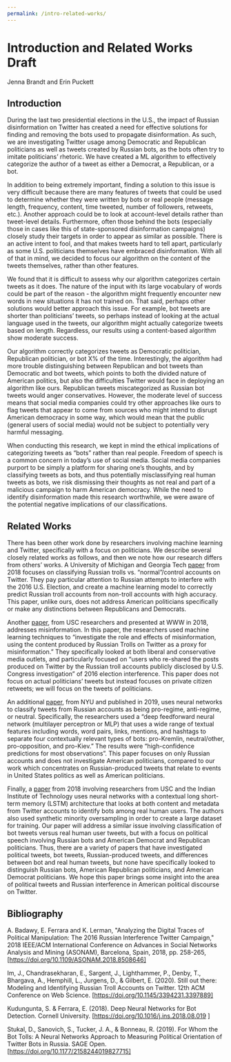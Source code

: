 ```yaml
---
permalink: /intro-related-works/
---
```


# Introduction and Related Works Draft
Jenna Brandt and Erin Puckett

## Introduction
During the last two presidential elections in the U.S., the impact of Russian disinformation on Twitter has created a need for effective solutions for finding and removing the bots used to propagate disinformation. As such, we are investigating Twitter usage among Democratic and Republican politicians as well as tweets created by Russian bots, as the bots often try to imitate politicians’ rhetoric. We have created a ML algorithm to effectively categorize the author of a tweet as either a Democrat, a Republican, or a bot. 

In addition to being extremely important, finding a solution to this issue is very difficult because there are many features of tweets that could be used to determine whether they were written by bots or real people (message length, frequency, content, time tweeted, number of followers, retweets, etc.). Another approach could be to look at account-level details rather than tweet-level details. Furthermore, often those behind the bots (especially those in cases like this of state-sponsored disinformation campaigns) closely study their targets in order to appear as similar as possible. There is an active intent to fool, and that makes tweets hard to tell apart, particularly as some U.S. politicians themselves have embraced disinformation. With all of that in mind, we decided to focus our algorithm on the content of the tweets themselves, rather than other features. 

We found that it is difficult to assess why our algorithm categorizes certain tweets as it does. The nature of the input with its large vocabulary of words could be part of the reason - the algorithm might frequently encounter new words in new situations it has not trained on. That said, perhaps other solutions would better approach this issue. For example, bot tweets are shorter than politicians’ tweets, so perhaps instead of looking at the actual language used in the tweets, our algorithm might actually categorize tweets based on length. Regardless, our results using a content-based algorithm show moderate success. 

Our algorithm correctly categorizes tweets as Democratic politician, Republican politician, or bot X% of the time. Interestingly, the algorithm had more trouble distinguishing between Republican and bot tweets than Democratic and bot tweets, which points to both the divided nature of American politics, but also the difficulties Twitter would face in deploying an algorithm like ours. Republican tweets miscategorized as Russian bot tweets would anger conservatives. However, the moderate level of success means that social media companies could try other approaches like ours to flag tweets that appear to come from sources who might intend to disrupt American democracy in some way, which would mean that the public (general users of social media) would not be subject to potentially very harmful messaging. 

When conducting this research, we kept in mind the ethical implications of categorizing tweets as “bots” rather than real people. Freedom of speech is a common concern in today’s use of social media. Social media companies purport to be simply a platform for sharing one’s thoughts, and by classifying tweets as bots, and thus potentially misclassifying real human tweets as bots, we risk dismissing their thoughts as not real and part of a malicious campaign to harm American democracy. While the need to identify disinformation made this research worthwhile, we were aware of the potential negative implications of our classifications. 


## Related Works
There has been other work done by researchers involving machine learning and Twitter, specifically with a focus on politicians. We describe several closely related works as follows, and then we note how our research differs from others’ works. A University of Michigan and Georgia Tech [paper](https://arxiv.org/pdf/1901.11162.pdf) from 2018 focuses on classifying Russian trolls vs. “normal”/control accounts on Twitter. They pay particular attention to Russian attempts to interfere with the 2016 U.S. Election, and create a machine learning model to correctly predict Russian troll accounts from non-troll accounts with high accuracy. This paper, unlike ours, does not address American politicians specifically or make any distinctions between Republicans and Democrats.

Another [paper](https://arxiv.org/pdf/1802.04291.pdf), from USC researchers and presented at WWW in 2018, addresses misinformation. In this paper, the researchers used machine learning techniques to “investigate the role and effects of misinformation, using the content produced by Russian Trolls on Twitter as a proxy for misinformation.” They specifically looked at both liberal and conservative media outlets, and particularly focused on “users who re-shared the posts produced on Twitter by the Russian troll accounts publicly disclosed by U.S. Congress investigation” of 2016 election interference. This paper does not focus on actual politicians’ tweets but instead focuses on private citizen retweets; we will focus on the tweets of politicians.

An additional [paper](https://journals.sagepub.com/doi/pdf/10.1177/2158244019827715), from NYU and published in 2019, uses neural networks to classify tweets from Russian accounts as being pro-regime, anti-regime, or neutral. Specifically, the researchers used a “deep feedforward neural network (multilayer perceptron or MLP) that uses a wide range of textual features including words, word pairs, links, mentions, and hashtags to separate four contextually relevant types of bots: pro-Kremlin, neutral/other, pro-opposition, and pro-Kiev.” The results were “high-confidence predictions for most observations”. This paper focuses on only Russian accounts and does not investigate American politicians, compared to our work which concentrates on Russian-produced tweets that relate to events in United States politics as well as American politicians.

Finally, a [paper](https://arxiv.org/pdf/1802.04289.pdf) from 2018 involving researchers from USC and the Indian Institute of Technology uses neural networks with a contextual long short-term memory (LSTM) architecture that looks at both content and metadata from Twitter accounts to identify bots among real human users. The authors also used synthetic minority oversampling in order to create a large dataset for training. Our paper will address a similar issue involving classification of bot tweets versus real human user tweets, but with a focus on political speech involving Russian bots and American Democrat and Republican politicians. Thus, there are a variety of papers that have investigated political tweets, bot tweets, Russian-produced tweets, and differences between bot and real human tweets, but none have specifically looked to distinguish Russian bots, American Republican politicians, and American Democrat politicians. We hope this paper brings some insight into the area of political tweets and Russian interference in American political discourse on Twitter.

## Bibliography

A. Badawy, E. Ferrara and K. Lerman, "Analyzing the Digital Traces of Political Manipulation: The 2016 Russian Interference Twitter Campaign," 2018 IEEE/ACM International Conference on Advances in Social Networks Analysis and Mining (ASONAM), Barcelona, Spain, 2018, pp. 258-265, [https://doi.org/10.1109/ASONAM.2018.8508646]

Im, J., Chandrasekharan, E., Sargent, J., Lighthammer, P., Denby, T., Bhargava, A., Hemphill, L., Jurgens, D., & Gilbert, E. (2020). Still out there: Modeling and Identifying Russian Troll Accounts on Twitter. 12th ACM Conference on Web Science. [https://doi.org/10.1145/3394231.3397889]

Kudungunta, S. & Ferrara, E. (2018). Deep Neural Networks for Bot Detection. Cornell University. [https://doi.org/10.1016/j.ins.2018.08.019 ]

Stukal, D., Sanovich, S., Tucker, J. A., & Bonneau, R. (2019). For Whom the Bot Tolls: A Neural Networks Approach to Measuring Political Orientation of Twitter Bots in Russia. SAGE Open. [https://doi.org/10.1177/2158244019827715]

